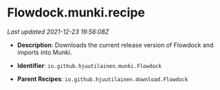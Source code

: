 # Flowdock.munki.recipe

_Last updated 2021-12-23 19:58:08Z_

- **Description**: Downloads the current release version of Flowdock and imports into Munki.

- **Identifier**: `io.github.hjuutilainen.munki.Flowdock`

- **Parent Recipes**: `io.github.hjuutilainen.download.Flowdock`